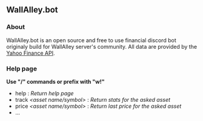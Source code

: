 ## WallAlley.bot

### About
<p>
    WallAlley.bot is an open source and free to use financial discord bot 
    originaly build for WallAlley server's community.
    All data are provided by the <a href="https://www.yahoofinanceapi.com/">Yahoo Finance API</a>.
</p>

### Help page
**Use "/" commands or prefix with "w!"**

- help : _Return help page_
- track _\<asset name/symbol>_ : _Return stats for the asked asset_
- price _\<asset name/symbol>_ : _Return last price for the asked asset_
- ...